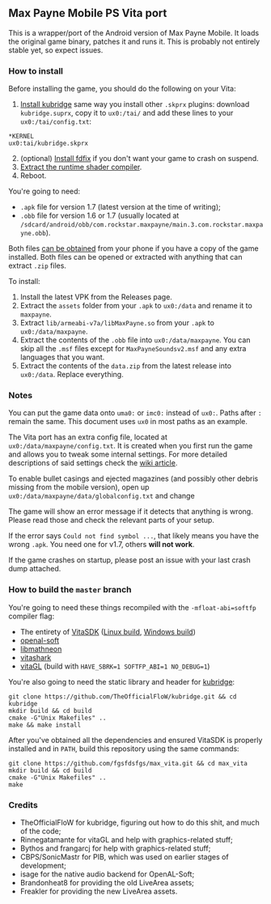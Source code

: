 ## Max Payne Mobile PS Vita port

This is a wrapper/port of the Android version of Max Payne Mobile. It loads the original game binary, patches it and runs it.
This is probably not entirely stable yet, so expect issues.

### How to install

Before installing the game, you should do the following on your Vita:
1. [Install kubridge](https://github.com/TheOfficialFloW/kubridge/releases/) same way you install other `.skprx` plugins: download `kubridge.suprx`, copy it to `ux0:/tai/` and add these lines to your `ux0:/tai/config.txt`:
```
*KERNEL
ux0:tai/kubridge.skprx
```
2. (optional) [Install fdfix](https://github.com/TheOfficialFloW/FdFix) if you don't want your game to crash on suspend.
2. [Extract the runtime shader compiler](https://samilops2.gitbook.io/vita-troubleshooting-guide/shader-compiler/extract-libshacccg.suprx).
3. Reboot.

You're going to need:
* `.apk` file for version 1.7 (latest version at the time of writing);
* `.obb` file for version 1.6 or 1.7 (usually located at `/sdcard/android/obb/com.rockstar.maxpayne/main.3.com.rockstar.maxpayne.obb`).

Both files [can be obtained](https://stackoverflow.com/questions/11012976/how-do-i-get-the-apk-of-an-installed-app-without-root-access) from your phone if you have a copy of the game installed.
Both files can be opened or extracted with anything that can extract `.zip` files.

To install:
1. Install the latest VPK from the Releases page.
2. Extract the `assets` folder from your `.apk` to `ux0:/data` and rename it to `maxpayne`.
3. Extract `lib/armeabi-v7a/libMaxPayne.so` from your `.apk` to `ux0:/data/maxpayne`.
4. Extract the contents of the `.obb` file into `ux0:/data/maxpayne`. You can skip all the `.msf` files except for `MaxPayneSoundsv2.msf` and any extra languages that you want.
5. Extract the contents of the `data.zip` from the latest release into `ux0:/data`. Replace everything.

### Notes

You can put the game data onto `uma0:` or `imc0:` instead of `ux0:`. Paths after `:` remain the same. This document uses `ux0` in most paths as an example.

The Vita port has an extra config file, located at `ux0:/data/maxpayne/config.txt`. It is created when you first run the game and allows you to tweak some internal settings. For more detailed descriptions of said settings check the [wiki article](https://github.com/fgsfdsfgs/max_vita/wiki/Config-variables).

To enable bullet casings and ejected magazines (and possibly other debris missing from the mobile version), open up `ux0:/data/maxpayne/data/globalconfig.txt` and change

The game will show an error message if it detects that anything is wrong. Please read those and check the relevant parts of your setup.

If the error says `Could not find symbol ...`, that likely means you have the wrong `.apk`. You need one for v1.7, others **will not work**.

If the game crashes on startup, please post an issue with your last crash dump attached.

### How to build the `master` branch

You're going to need these things recompiled with the `-mfloat-abi=softfp` compiler flag:
* The entirety of [VitaSDK](https://github.com/vitasdk) ([Linux build](https://github.com/vitasdk/buildscripts/suites/1824103476/artifacts/35161735), [Windows build](https://github.com/vitasdk/buildscripts/suites/1836262288/artifacts/35501612))
* [openal-soft](https://github.com/isage/openal-soft/tree/vita-1.19.1)
* [libmathneon](https://github.com/Rinnegatamante/math-neon)
* [vitashark](https://github.com/Rinnegatamante/vitaShaRK)
* [vitaGL](https://github.com/Rinnegatamante/vitaGL) (build with `HAVE_SBRK=1 SOFTFP_ABI=1 NO_DEBUG=1`)

You're also going to need the static library and header for [kubridge](https://github.com/TheOfficialFloW/kubridge):
```
git clone https://github.com/TheOfficialFloW/kubridge.git && cd kubridge
mkdir build && cd build
cmake -G"Unix Makefiles" ..
make && make install
```

After you've obtained all the dependencies and ensured VitaSDK is properly installed and in `PATH`, build this repository using the same commands:
```
git clone https://github.com/fgsfdsfgs/max_vita.git && cd max_vita
mkdir build && cd build
cmake -G"Unix Makefiles" ..
make
```

### Credits

* TheOfficialFloW for kubridge, figuring out how to do this shit, and much of the code;
* Rinnegatamante for vitaGL and help with graphics-related stuff;
* Bythos and frangarcj for help with graphics-related stuff;
* CBPS/SonicMastr for PIB, which was used on earlier stages of development;
* isage for the native audio backend for OpenAL-Soft;
* Brandonheat8 for providing the old LiveArea assets;
* Freakler for providing the new LiveArea assets.
